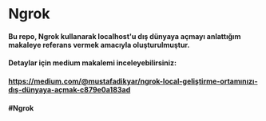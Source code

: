 # Ngrok

#### Bu repo, Ngrok kullanarak localhost'u dış dünyaya açmayı anlattığım makaleye referans vermek amacıyla oluşturulmuştur.
#### Detaylar için medium makalemi inceleyebilirsiniz: 
#### https://medium.com/@mustafadikyar/ngrok-local-geliştirme-ortamınızı-dış-dünyaya-açmak-c879e0a183ad

#### #Ngrok
